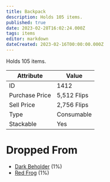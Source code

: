 ```yaml
---
title: Backpack
description: Holds 105 items.
published: true
date: 2023-02-28T16:02:24.000Z
tags: items
editor: markdown
dateCreated: 2023-02-16T00:00:00.000Z
---
```


Holds 105 items.

|Attribute|Value|
|-|-|
|ID|1412|
|Purchase Price|5,512 Flips|
|Sell Price|2,756 Flips|
|Type|Consumable|
|Stackable|Yes|


# Dropped From
 * [Dark Beholder](/monsters/dark-beholder) (1%)
 * [Red Frog](/monsters/red-frog) (1%)
